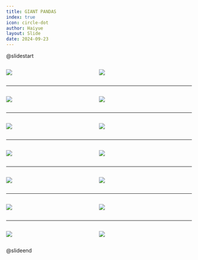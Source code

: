 ```yaml
---
title: GIANT PANDAS
index: true
icon: circle-dot
author: Haiyue
layout: Slide
date: 2024-09-23
---
```

 
@slidestart

<div style="display:flex">
<div style="flex:1">

![](/reading/english/Level-P/GIANT%20PANDAS/001.webp)
</div>
<div style="flex:1">

![](/reading/english/Level-P/GIANT%20PANDAS/002.webp)
</div>
</div>

---

<div style="display:flex">
<div style="flex:1">

![](/reading/english/Level-P/GIANT%20PANDAS/003.webp)
</div>
<div style="flex:1">

![](/reading/english/Level-P/GIANT%20PANDAS/004.webp)
</div>
</div>

---

<div style="display:flex">
<div style="flex:1">

![](/reading/english/Level-P/GIANT%20PANDAS/005.webp)
</div>
<div style="flex:1">

![](/reading/english/Level-P/GIANT%20PANDAS/006.webp)
</div>
</div>

---

<div style="display:flex">
<div style="flex:1">

![](/reading/english/Level-P/GIANT%20PANDAS/007.webp)
</div>
<div style="flex:1">

![](/reading/english/Level-P/GIANT%20PANDAS/008.webp)
</div>
</div>

---

<div style="display:flex">
<div style="flex:1">

![](/reading/english/Level-P/GIANT%20PANDAS/009.webp)
</div>
<div style="flex:1">

![](/reading/english/Level-P/GIANT%20PANDAS/010.webp)
</div>
</div>

---

<div style="display:flex">
<div style="flex:1">

![](/reading/english/Level-P/GIANT%20PANDAS/011.webp)
</div>
<div style="flex:1">

![](/reading/english/Level-P/GIANT%20PANDAS/012.webp)
</div>
</div>

---

<div style="display:flex">
<div style="flex:1">

![](/reading/english/Level-P/GIANT%20PANDAS/013.webp)
</div>
<div style="flex:1">

![](/reading/english/Level-P/GIANT%20PANDAS/014.webp)
</div>
</div>

@slideend